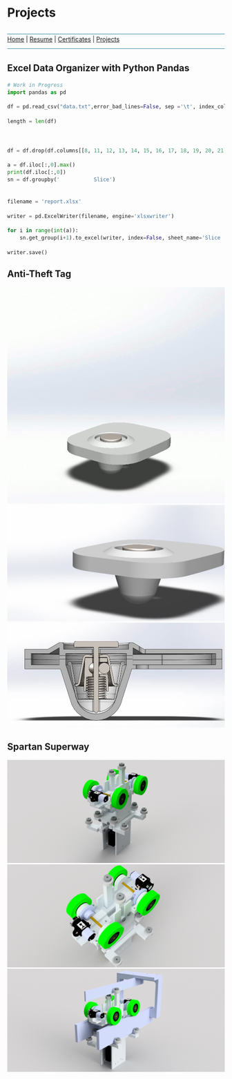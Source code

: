 # Projects
![line](Pictures/line.jpg)
[Home](README.md) | [Resume](resumes.md) | [Certificates](certificates.md) | [Projects](projects.md)
![line](Pictures/line.jpg)

## Excel Data Organizer with Python Pandas
```python
# Work in Progress
import pandas as pd

df = pd.read_csv("data.txt",error_bad_lines=False, sep ='\t', index_col = 0, encoding='cp1252')

length = len(df)



df = df.drop(df.columns[[8, 11, 12, 13, 14, 15, 16, 17, 18, 19, 20, 21, 22, 23, 24, 25, 26, 27, 28, 29, 30, 31, 32, 33]], axis=1)

a = df.iloc[:,0].max()
print(df.iloc[:,0])
sn = df.groupby('           Slice')


filename = 'report.xlsx'

writer = pd.ExcelWriter(filename, engine='xlsxwriter')

for i in range(int(a)):
    sn.get_group(i+1).to_excel(writer, index=False, sheet_name='Slice ' + str(i+1))

writer.save()

```
## Anti-Theft Tag
![Gif](Pictures\tag\tag.gif)
![big](Pictures\tag\big.JPG)
![flat](Pictures\tag\flat.jpg)

## Spartan Superway
![b1](Pictures\ss\b1.png)
![b2](Pictures\ss\b2.png)
![b3](Pictures\ss\b3.png)

